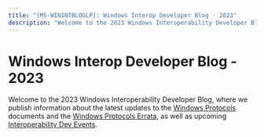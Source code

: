 ```yaml
---
title: "[MS-WININTBLOGLP]: Windows Interop Developer Blog - 2023"
description: "Welcome to the 2023 Windows Interoperability Developer Blog, where we publish information about the latest updates to the Windows Protocols"
---
```


# Windows Interop Developer Blog - 2023

<p>Welcome to the 2023 Windows Interoperability Developer Blog,
where we publish information about the latest updates to the <span><a href="/openspecs/windows_protocols/MS-WINPROTLP/92b33e19-6fff-496b-86c3-d168206f9845">Windows
Protocols</a></span> documents and the <span><a href="/openspecs/windows_protocols/MS-WINERRATA/314fe022-28ea-4bd9-93ac-7941ecf9ca10">Windows
Protocols Errata</a></span>, as well as upcoming <span><a href="https://interopevents.com/">Interoperability Dev Events</a></span>.</p>

                